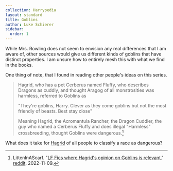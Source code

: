 ```yaml
---
collection: Harrypedia
layout: standard
title: Goblins
author: Luke Schierer
sidebar:
  order: 1
---
```


While Mrs. Rowling does not seem to envision any real differences that I am
aware of, other sources would give us different kinds of goblins that have
distinct properties. I am unsure how to entirely mesh this with what we find
in the books.

One thing of note, that I found in reading other people's ideas on this series.

> Hagrid, who has a pet Cerberus named Fluffy, who describes Dragons as cuddly,
> and thought Aragog of all monstrosities was harmless, referred to Goblins as
>
> "They're goblins, Harry. Clever as they come goblins but not the most
> friendly of beasts. Best stay close"
>
> Meaning Hagrid, the Acromantula Rancher, the Dragon Cuddler, the guy who
> named a Cerberus Fluffy and does illegal "Harmless" crossbreeding, thought
> Goblins were dangerous.[^221109-2]

[^221109-2]:
    LittenInAScarf.
    "[LF Fics where Hagrid's opinion on Goblins is relevant.](https://www.reddit.com/r/HPfanfiction/comments/yqwm5s/lf_fics_where_hagrids_opinion_on_goblins_is/?utm_source=share&utm_medium=web2x&context=3)"
    [reddit](https://www.reddit.com/). 2022-11-09.

What does it take for [Hagrid][] of all people to classify a race as dangerous?

[Hagrid]: /Harrypedia/people/hagrid/Rubeus/
